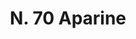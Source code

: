 ---
title: "N. 70 Aparine"
permalink: "/edition/plant070/"
plant-name: "N. 70"
plant-number: "070"
plant-xml: "/assets/xml/plant070.xml"
plant-img1: "/assets/img/plant070_verso.jpg"
plant-img2: "/assets/img/plant070.jpg"
plant-title: "N. 70 Aparine"
plant-taxon-link: "http://www.worldfloraonline.org/taxon/wfo-0000968296"
plant-taxon-content: ""
layout: single-xml
---
